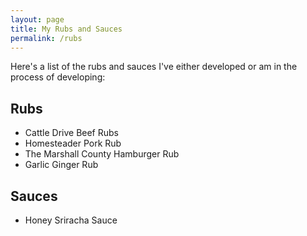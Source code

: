 ```yaml
---
layout: page
title: My Rubs and Sauces
permalink: /rubs
---
```

Here's a list of the rubs and sauces I've either developed or am in the process of developing:

## Rubs

* Cattle Drive Beef Rubs
* Homesteader Pork Rub
* The Marshall County Hamburger Rub
* Garlic Ginger Rub

## Sauces

* Honey Sriracha Sauce